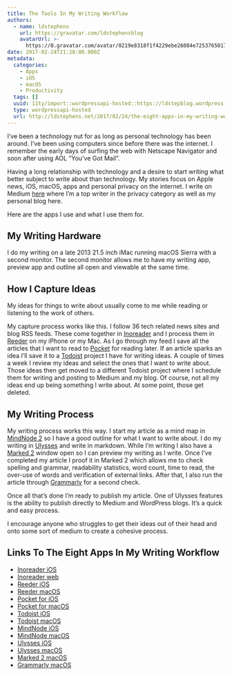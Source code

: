 ```yaml
---
title: The Tools In My Writing Workflow
authors:
  - name: ldstephens
    url: https://gravatar.com/ldstephensblog
    avatarUrl: >-
      https://0.gravatar.com/avatar/0219e8318f1f4229ebe26084e7253765017f43ca0c631be37dc6d0b8ad6e40a4?s=96&d=identicon&r=G
date: 2017-02-24T21:28:00.000Z
metadata:
  categories:
    - Apps
    - iOS
    - macOS
    - Productivity
  tags: []
  uuid: 11ty/import::wordpressapi-hosted::https://ldstepblog.wordpress.com/?p=277
  type: wordpressapi-hosted
  url: http://ldstephens.net/2017/02/24/the-eight-apps-in-my-writing-workflow/
---
```

I’ve been a technology nut for as long as personal technology has been around. I’ve been using computers since before there was the internet. I remember the early days of surfing the web with Netscape Navigator and soon after using AOL “You’ve Got Mail”.

Having a long relationship with technology and a desire to start writing what better subject to write about than technology. My stories focus on Apple news, iOS, macOS, apps and personal privacy on the internet. I write on Medium [here](https://medium.com/@ldstephens) where I’m a top writer in the privacy category as well as my personal blog here.

Here are the apps I use and what I use them for.

## My Writing Hardware

I do my writing on a late 2013 21.5 inch iMac running macOS Sierra with a second monitor. The second monitor allows me to have my writing app, preview app and outline all open and viewable at the same time.

## How I Capture Ideas

My ideas for things to write about usually come to me while reading or listening to the work of others.

My capture process works like this. I follow 36 tech related news sites and blog RSS feeds. These come together in [Inoreader](https://itunes.apple.com/us/app/inoreader-rss-news-reader/id892355414?mt=8&uo=4&at=1000lude) and I process them in [Reeder](https://itunes.apple.com/us/app/reeder-3/id697846300?mt=8&uo=4&at=1000lude) on my iPhone or my Mac. As I go through my feed I save all the articles that I want to read to [Pocket](https://itunes.apple.com/us/app/pocket-save-articles-videos/id309601447?mt=8&uo=4&at=1000lude) for reading later. If an article sparks an idea I’ll save it to a [Todoist](https://itunes.apple.com/us/app/todoist-to-do-list-task-list/id585829637?mt=12&uo=4&at=1000lude) project I have for writing ideas. A couple of times a week I review my ideas and select the ones that I want to write about. Those ideas then get moved to a different Todoist project where I schedule them for writing and posting to Medium and my blog. Of course, not all my ideas end up being something I write about. At some point, those get deleted.

## My Writing Process

My writing process works this way. I start my article as a mind map in [MindNode 2](https://itunes.apple.com/us/app/mindnode-2-delightful-mind-mapping/id992076693?mt=12&uo=4&at=1000lude) so I have a good outline for what I want to write about. I do my writing in [Ulysses](https://itunes.apple.com/us/app/ulysses/id623795237?mt=12&uo=4&at=1000lude) and write in markdown. While I’m writing I also have a [Marked 2](https://itunes.apple.com/us/app/marked-2/id890031187?mt=12&uo=4&at=1000lude) window open so I can preview my writing as I write. Once I’ve completed my article I proof it in Marked 2 which allows me to check spelling and grammar, readability statistics, word count, time to read, the over-use of words and verification of external links. After that, I also run the article through [Grammarly](https://www.grammarly.com/native/mac) for a second check.

Once all that’s done I’m ready to publish my article. One of Ulysses features is the ability to publish directly to Medium and WordPress blogs. It’s a quick and easy process.

I encourage anyone who struggles to get their ideas out of their head and onto some sort of medium to create a cohesive process.

## Links To The Eight Apps In My Writing Workflow

-   [Inoreader iOS](https://itunes.apple.com/us/app/inoreader-rss-news-reader/id892355414?mt=8&uo=4&at=1000lude)
-   [Inoreader web](http://www.inoreader.com/)
-   [Reeder iOS](https://itunes.apple.com/us/app/reeder-3/id697846300?mt=8&uo=4&at=1000lude)
-   [Reeder macOS](https://itunes.apple.com/us/app/reeder-3/id880001334?mt=12&uo=4&at=1000lude)
-   [Pocket for iOS](https://itunes.apple.com/us/app/pocket-save-articles-videos/id309601447?mt=8&uo=4&at=1000lude)
-   [Pocket for macOS](https://itunes.apple.com/us/app/pocket/id568494494?mt=12&uo=4&at=1000lude)
-   [Todoist iOS](https://itunes.apple.com/us/app/todoist-todo-list-for-organizing-work-and-errands/id572688855?mt=8&uo=4&at=1000lude)
-   [Todoist macOS](https://itunes.apple.com/us/app/todoist-to-do-list-task-list/id585829637?mt=12&uo=4&at=1000lude)
-   [MindNode iOS](https://itunes.apple.com/us/app/mindnode-delightful-mind-mapping/id312220102?mt=8&uo=4&at=1000lude)
-   [MindNode macOS](https://itunes.apple.com/us/app/mindnode-2-delightful-mind-mapping/id992076693?mt=12&uo=4&at=1000lude)
-   [Ulysses iOS](https://itunes.apple.com/us/app/ulysses/id950335311?mt=8&uo=4&at=1000lude)
-   [Ulysses macOS](https://itunes.apple.com/us/app/ulysses/id623795237?mt=12&uo=4&at=1000lude)
-   [Marked 2 macOS](https://itunes.apple.com/us/app/marked-2/id890031187?mt=12&uo=4&at=1000lude)
-   [Grammarly macOS](https://www.grammarly.com/native/mac)